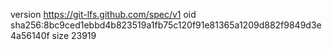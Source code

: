 version https://git-lfs.github.com/spec/v1
oid sha256:8bc9ced1ebbd4b823519a1fb75c120f91e81365a1209d882f9849d3e4a56140f
size 23919
